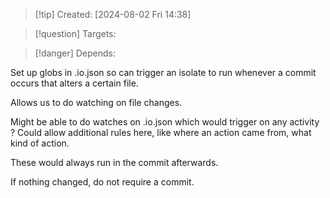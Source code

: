 
>[!tip] Created: [2024-08-02 Fri 14:38]

>[!question] Targets: 

>[!danger] Depends: 

Set up globs in .io.json so can trigger an isolate to run whenever a commit occurs that alters a certain file.

Allows us to do watching on file changes.

Might be able to do watches on .io.json which would trigger on any activity ?
Could allow additional rules here, like where an action came from, what kind of action.

These would always run in the commit afterwards.

If nothing changed, do not require a commit.